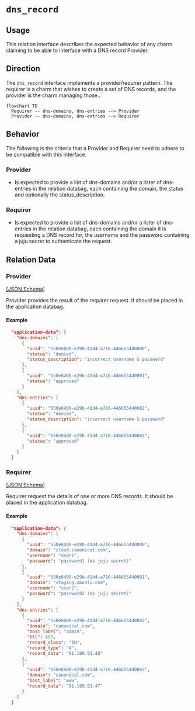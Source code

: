 # `dns_record`

## Usage

This relation interface describes the expected behavior of any charm claiming to be able to interface with a DNS record Provider.

## Direction

The `dns_record` interface implements a provider/requirer pattern. The requirer is a charm that wishes to create a set of DNS records, and the provider is the charm managing those..
```mermaid
flowchart TD
  Requirer -- dns-domains, dns-entries --> Provider
  Provider -- dns-domains, dns-entries --> Requirer
```

## Behavior

The following is the criteria that a Provider and Requirer need to adhere to be compatible with this interface.

### Provider

- Is expected to provide a list of dns-domains and/or a lister of dns-entries in the relation databag, each containing the domain, the status and optionally the status_description.

### Requirer

- Is expected to provide a list of dns-domains and/or a lister of dns-entries in the relation databag, each containing the domain it is requesting a DNS record for, the username and the password containing a juju secret to authenticate the request.

## Relation Data

### Provider

[\[JSON Schema\]](./schemas/provider.json)

Provider provides the result of the requirer request. It should be placed in the application databag.

#### Example
```json
  "application-data": {
    "dns-domains": [
      {
        "uuid": "550e8400-e29b-41d4-a716-446655440000",
        "status": "denied",
        "status_description": "incorrect username & password"
      },
      {
        "uuid": "550e8400-e29b-41d4-a716-446655440001",
        "status": "approved"
      }
    ],
    "dns-entries": [
      {
        "uuid": "550e8400-e29b-41d4-a716-446655440002",
        "status": "denied",
        "status_description": "incorrect username & password"
      },
      {
        "uuid": "550e8400-e29b-41d4-a716-446655440003",
        "status": "approved"
      }
    ]
  }

```

### Requirer

[\[JSON Schema\]](./schemas/requirer.json)

Requirer request the details of one or more DNS records. It should be placed in the application databag.

#### Example

```json
  "application-data": {
    "dns-domains": [
      {
        "uuid": "550e8400-e29b-41d4-a716-446655440000",
        "domain": "cloud.canonical.com",
        "username": "user1",
        "password": "password1 (as juju secret)"
      },
      {
        "uuid": "550e8400-e29b-41d4-a716-446655440001",
        "domain": "staging.ubuntu.com",
        "username": "user2",
        "password": "password2 (as juju secret)"
      }
    ],
    "dns-entries": [
      {
        "uuid": "550e8400-e29b-41d4-a716-446655440002",
        "domain": "canonical.com",
        "host_label": "admin",
        "ttl": 600,
        "record_class": "IN",
        "record_type": "A",
        "record_data": "91.189.91.48"
      },
      {
        "uuid": "550e8400-e29b-41d4-a716-446655440003",
        "domain": "canonical.com",
        "host_label": "www",
        "record_data": "91.189.91.47"
      }
    ]
  }
```
